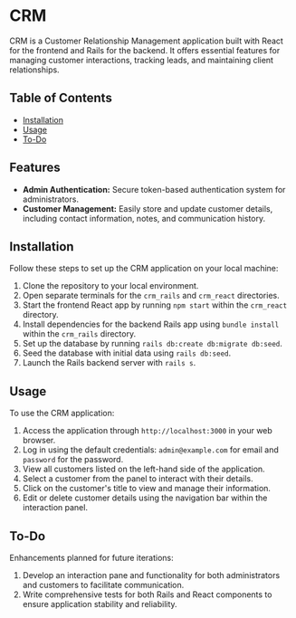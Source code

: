 # CRM

CRM is a Customer Relationship Management application built with React for the frontend and Rails for the backend. It offers essential features for managing customer interactions, tracking leads, and maintaining client relationships.

## Table of Contents

- [Installation](#installation)
- [Usage](#usage)
- [To-Do](#To-Do)

## Features

- **Admin Authentication:** Secure token-based authentication system for administrators.
- **Customer Management:** Easily store and update customer details, including contact information, notes, and communication history.

## Installation

Follow these steps to set up the CRM application on your local machine:

1. Clone the repository to your local environment.
2. Open separate terminals for the `crm_rails` and `crm_react` directories.
3. Start the frontend React app by running `npm start` within the `crm_react` directory.
4. Install dependencies for the backend Rails app using `bundle install` within the `crm_rails` directory.
5. Set up the database by running `rails db:create db:migrate db:seed`.
6. Seed the database with initial data using `rails db:seed`.
7. Launch the Rails backend server with `rails s`.

## Usage

To use the CRM application:

1. Access the application through `http://localhost:3000` in your web browser.
2. Log in using the default credentials: `admin@example.com` for email and `password` for the password.
3. View all customers listed on the left-hand side of the application.
4. Select a customer from the panel to interact with their details.
5. Click on the customer's title to view and manage their information.
6. Edit or delete customer details using the navigation bar within the interaction panel.

## To-Do

Enhancements planned for future iterations:

1. Develop an interaction pane and functionality for both administrators and customers to facilitate communication.
2. Write comprehensive tests for both Rails and React components to ensure application stability and reliability.
